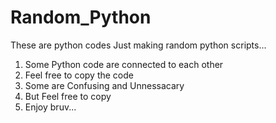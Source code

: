 # Random_Python

These are python codes
Just making random python scripts...

1. Some Python code are connected to each other
2. Feel free to copy the code
3. Some are Confusing and Unnessacary
4. But Feel free to copy
5. Enjoy bruv...
